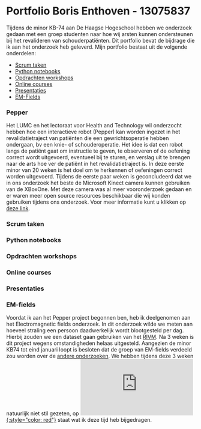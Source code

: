 Portfolio Boris Enthoven - 13075837
============================
Tijdens de minor KB-74 aan De Haagse Hogeschool hebben we onderzoek gedaan met een groep studenten naar hoe wij arsten kunnen ondersteunen bij het revalideren van schouderpatiënten. Dit portfolio bevat de bijdrage die ik aan het onderzoek heb geleverd. Mijn portfolio bestaat uit de volgende onderdelen:
* [Scrum taken](https://github.com/BorisEnthovenSchool/KB74PortfolioBoris/blob/master/README.md#scrum-taken)
* [Python notebooks](https://github.com/BorisEnthovenSchool/KB74PortfolioBoris/blob/master/README.md#python-notebooks)
* [Opdrachten workshops](https://github.com/BorisEnthovenSchool/KB74PortfolioBoris/blob/master/README.md#opdrachten-workshops)
* [Online courses](https://github.com/BorisEnthovenSchool/KB74PortfolioBoris/blob/master/README.md#online-courses)
* [Presentaties](https://github.com/BorisEnthovenSchool/KB74PortfolioBoris/blob/master/README.md#presentaties)
* [EM-Fields](https://github.com/BorisEnthovenSchool/KB74PortfolioBoris/blob/master/README.md#em-fields)


### Pepper
Het LUMC en het lectoraat voor Health and Technology wil onderzocht hebben hoe een interactieve robot (Pepper) kan worden ingezet in het revalidatietraject van patiënten die een gewrichtsoperatie hebben ondergaan, bv een knie- of schouderoperatie. Het idee is dat een robot langs de patiënt gaat om instructie te geven, te observeren of de oefening correct wordt uitgevoerd, eventueel bij te sturen, en verslag uit te brengen naar de arts hoe ver de patiënt in het revalidatietraject is. In deze eerste minor van 20 weken is het doel om te herkennen of oefeningen correct worden uitgevoerd. Tijdens de eerste paar weken is geconcludeerd dat we in ons onderzoek het beste de Microsoft Kinect camera kunnen gebruiken van de XBoxOne. Met deze camera was al meer vooronderzoek gedaan en er waren meer open source resources beschikbaar die wij konden gebruiken tijdens ons onderzoek. Voor meer informatie kunt u klikken op [deze link](https://kb74.github.io/pepper/).


### Scrum taken

### Python notebooks

### Opdrachten workshops

### Online courses

### Presentaties

### EM-fields
Voordat ik aan het Pepper project begonnen ben, heb ik deelgenomen aan het Electromagnetic fields onderzoek. In dit onderzoek wilde we meten aan hoeveel straling een persoon daadwerkelijk wordt blootgesteld per dag. Hierbij zouden we een dataset gaan gebruiken van het [RIVM](http://www.rivm.nl/Onderwerpen/E/Elektromagnetische_Velden). Na 3 weken is dit project wegens omstandigheden helaas uitgesteld. Aangezien de minor KB74 tot eind januari loopt is besloten dat de groep van EM-fields verdeeld zou worden over de [andere onderzoeken](https://kb74.github.io/). We hebben tijdens deze 3 weken natuurlijk niet stil gezeten, op [![deze pagina](https://github.com/BorisEnthovenSchool/KB74PortfolioBoris/blob/master/README.md#em-fields){:style="color: red"}](https://github.com/BorisEnthovenSchool/KB74PortfolioBoris/blob/master/README.md#em-fields) staat wat ik deze tijd heb bijgedragen.
